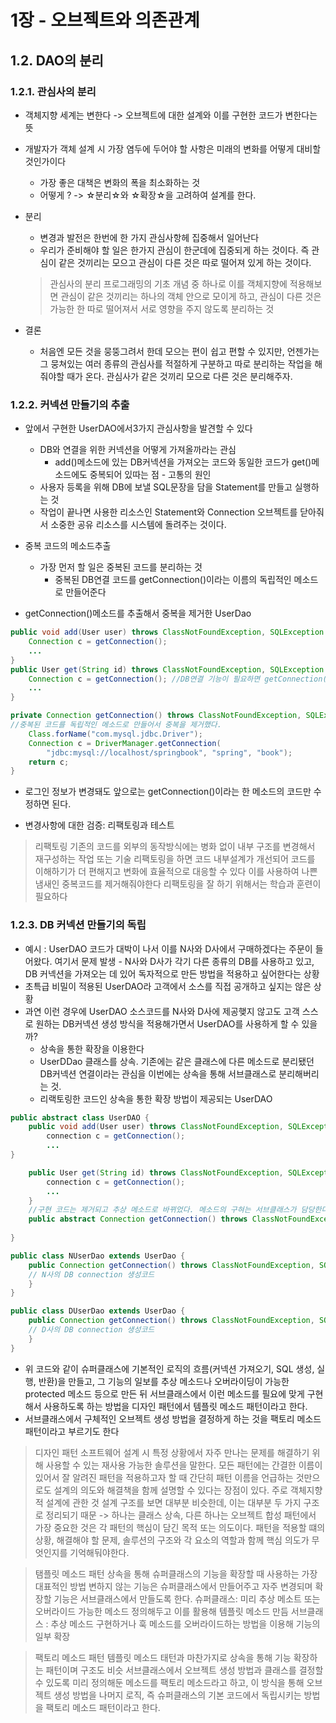 # 1장 - 오브젝트와 의존관계

## 1.2. DAO의 분리 


### 1.2.1. 관심사의 분리

* 객체지향 세계는 변한다 -> 오브젝트에 대한 설계와 이를 구현한 코드가 변한다는 뜻
* 개발자가 객체 설계 시 가장 염두에 두어야 할 사항은 미래의 변화를 어떻게 대비할 것인가이다
  * 가장 좋은 대책은 변화의 폭을 최소화하는 것
  * 어떻게 ? -> ☆분리☆와 ☆확장☆을 고려하여 설계를 한다.

* 분리 
  * 변경과 발전은 한번에 한 가지 관심사항헤 집중해서 일어난다
  * 우리가 준비해야 할 일은 한가지 관심이 한군데에 집중되게 하는 것이다. 즉 관심이 같은 것끼리는 모으고 관심이 다른 것은 따로 떨어져 있게 하는 것이다.
  > 관심사의 분리
  > 프로그래밍의 기초 개념 중 하나로 이를 객체지향에 적용해보면 관심이 같은 것끼리는 하나의 객체 안으로 모이게 하고, 관심이 다른 것은 가능한 한 따로 떨어져서 서로 영향을 주지 않도록 분리하는 것

* 결론 
  * 처음엔 모든 것을 뭉뚱그려서 한데 모으는 편이 쉽고 편할 수 있지만, 언젠가는 그 뭉쳐있는 여러 종류의 관심사를 적절하게 구분하고 따로 분리하는 작업을 해줘야할 때가 온다. 관심사가 같은 것끼리 모으로 다른 것은 분리해주자.

### 1.2.2. 커넥션 만들기의 추출
* 앞에서 구현한 UserDAO에서3가지 관심사항을 발견할 수 있다
  * DB와 연결을 위한 커넥션을 어떻게 가져올까라는 관심
    * add()메소드에 있는 DB커넥션을 가져오는 코드와 동일한 코드가 get()메소드에도 중복되어 있따는 점 - 고통의 원인
  * 사용자 등록을 위해 DB에 보낼 SQL문장을 담을 Statement를 만들고 실행하는 것
  * 작업이 끝나면 사용한 리소스인 Statement와 Connection 오브젝트를 닫아줘서 소중한 공유 리소스를 시스템에 돌려주는 것이다.


* 중복 코드의 메소드추출
  * 가장 먼저 할 일은 중복된 코드를 분리하는 것 
    * 중복된 DB연결 코드를 getConnection()이라는 이름의 독립적인 메소드로 만들어준다
* getConnection()메소드를 추출해서 중복을 제거한 UserDao
```java
public void add(User user) throws ClassNotFoundException, SQLException {
    Connection c = getConnection();
    ...
}
public User get(String id) throws ClassNotFoundException, SQLException {
    Connection c = getConnection(); //DB연결 기능이 필요하면 getConnection()메소드를 이용하게 된다
    ...
}

private Connection getConnection() throws ClassNotFoundException, SQLException {
//중복된 코드를 독립적인 메소드로 만들어서 중복을 제거했다.
    Class.forName("com.mysql.jdbc.Driver");
    Connection c = DriverManager.getConnection(
        "jdbc:mysql://localhost/springbook", "spring", "book");
    return c;
}
```
* 로그인 정보가 변경돼도 앞으로는 getConnection()이라는 한 메소드의 코드만 수정하면 된다.


* 변경사항에 대한 검증: 리팩토링과 테스트
> 리팩토링 
> 기존의 코드를 외부의 동작방식에는 병화 없이 내부 구조를 변경해서 재구성하는 작업 또는 기술
> 리팩토링을 하면 코드 내부설계가 개선되어 코드를 이해하기가 더 편해지고 변화에 효율적으로 대응할 수 있다
> 이를 사용하여 나쁜 냄새인 중복코드를 제거해줘야한다
> 리팩토링을 잘 하기 위해서는 학습과 훈련이 필요하다

### 1.2.3. DB 커넥션 만들기의 독립
* 예시 : UserDAO 코드가 대박이 나서 이를 N사와 D사에서 구매하겠다는 주문이 들어왔다. 여기서 문제 발생 - N사와 D사가 각기 다른 종류의 DB를 사용하고 있고, DB 커넥션을 가져오는 데 있어 독자적으로 만든 방법을 적용하고 싶어한다는 상황 
* 초특급 비밀이 적용된 UserDAO라 고객에서 소스를 직접 공개하고 싶지는 않은 상황
* 과연 이런 경우에 UserDAO 소스코드를 N사와 D사에 제공햊지 않고도 고객 스스로 원하는 DB커넥션 생성 방식을 적용해가면서 UserDAO를 사용하게 할 수 있을까?
  * 상속을 통한 확장을 이용한다
  * UserDDao 클래스를 상속. 기존에는 같은 클래스에 다른 메소드로 분리됐던 DB커넥션 연결이라는 관심을 이번에는 상속을 통해 서브클래스로 분리해버리는 것.
  * 리랙토링한 코드인 상속을 통한 확장 방법이 제공되는 UserDAO
```java
public abstract class UserDAO {
    public void add(User user) throws ClassNotFoundException, SQLException {
        connection c = getConnection();
        ...
}

    public User get(String id) throws ClassNotFoundException, SQLException {
        connection c = getConnection();
        ...
    }
    //구현 코드는 제거되고 추상 메소드로 바뀌었다. 메소드의 구혀는 서브클래스가 담당한다.
    public abstract Connection getConnection() throws ClassNotFoundException, SQLEception;
    
}

public class NUserDao extends UserDao {
    public Connection getConnection() throws ClassNotFoundException, SQLException {
    // N사의 DB connection 생성코드
    }
}

public class DUserDao extends UserDao {
    public Connection getConnection() throws ClassNotFoundException, SQLException {
    // D사의 DB connection 생성코드
    }
}

```
* 위 코드와 같이 슈퍼클래스에 기본적인 로직의 흐름(커넥션 가져오기, SQL 생성, 실행, 반환)을 만들고, 그 기능의 일보를 추상 메소드나 오버라이딩이 가능한 protected 메소드 등으로 만든 뒤 서브클래스에서 이런 메소드를 필요에 맞게 구현해서 사용하도록 하는 방법을 디자인 패턴에서 템플릿 메소드 패턴이라고 한다.
* 서브클래스에서 구체적인 오브젝트 생성 방법을 결정하게 하는 것을 팩토리 메소드 패턴이라고 부르기도 한다


> 디자인 패턴
> 소프트웨어 설계 시 특정 상황에서 자주 만나는 문제를 해결하기 위해 사용할 수 있는 재사용 가능한 솔루션을 말한다.
> 모든 패턴에는 간결한 이름이 있어서 잘 알려진 패턴을 적용하고자 할 때 간단히 패턴 이름을 언급하는 것만으로도 설계의 의도와 해결책을 함께 설명할 수 있다는 장점이 있다. 
> 주로 객체지향적 설계에 관한 것
> 설계 구조를 보면 대부분 비슷한데, 이는 대부분 두 가지 구조로 정리되기 때문 -> 하나는 클래스 상속, 다른 하나는 오브젝트 합성
> 패턴에서 가장 중요한 것은 각 패턴의 핵심이 담긴 목적 또는 의도이다. 
> 패턴을 적용할 떄의 상황, 해결해야 할 문제, 솔루션의 구조와 각 요소의 역할과 함께 핵심 의도가 무엇인지를 기억해둬야한다.


> 탬플릿 메소드 패턴
> 상속을 통해 슈퍼클래스의 기능을 확장할 때 사용하는 가장 대표적인 방법
> 변하지 않는 기능은 슈퍼클래스에서 만들어주고 자주 변경되며 확장할 기능은 서브클래스에서 만들도록 한다.
> 슈퍼클래스: 미리 추상 메소트 또는 오버라이드 가능한 메소드 정의해두고 이를 활용해 템플릿 메소드 만듬
> 서브클래스 : 추상 메소드 구현하거나 훅 메소드를 오버라이드하는 방법을 이용해 기능의 일부 확장


> 팩토리 메소드 패턴
> 템플릿 메소드 태턴과 마찬가지로 상속을 통해 기능 확장하는 패턴이며 구조도 비슷
> 서브클래스에서 오브젝트 생성 방법과 클래스를 결정할 수 있도록 미리 정의해둔 메소드를 팩토리 메소드라고 하고, 이 방식을 통해 오브젝트 생성 방법을 나머지 로직, 즉 슈퍼클래스의 기본 코드에서 독립시키는 방법을 팩토리 메소드 패턴이라고 한다.

